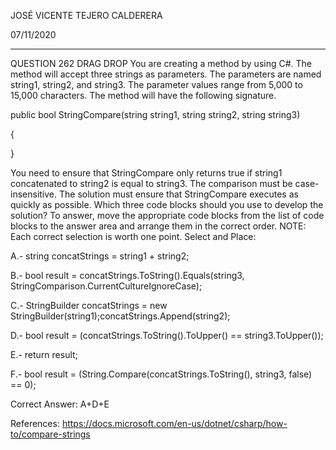 JOSÉ VICENTE TEJERO CALDERERA

07/11/2020

_________________________________________________________

QUESTION 262
DRAG DROP
You are creating a method by using C#. The method will accept three strings as parameters. The parameters
are named string1, string2, and string3. The parameter values range from 5,000 to 15,000 characters.
The method will have the following signature.

public bool StringCompare(string string1, string string2, string string3)

{

}

You need to ensure that StringCompare only returns true if string1 concatenated to string2 is equal to
string3. The comparison must be case-insensitive. The solution must ensure that StringCompare executes as quickly as possible.
Which three code blocks should you use to develop the solution? To answer, move the appropriate code blocks from the list of code blocks to the answer area and arrange them in the correct order.
NOTE: Each correct selection is worth one point.
Select and Place:

A.- string concatStrings = string1 + string2;



B.- bool result = concatStrings.ToString().Equals(string3, StringComparison.CurrentCultureIgnoreCase);



C.- StringBuilder concatStrings = new StringBuilder(string1);concatStrings.Append(string2);



D.- bool result = (concatStrings.ToString().ToUpper() == string3.ToUpper());



E.- return result;



F.- bool result = (String.Compare(concatStrings.ToString(), string3, false) == 0);



Correct Answer:   A+D+E

References: https://docs.microsoft.com/en-us/dotnet/csharp/how-to/compare-strings

